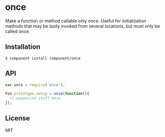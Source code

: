 
# once

  Make a function or method callable only once. Useful for initialization methods
  that may be lazily invoked from several locations, but must only be called once.

## Installation

    $ component install component/once

## API

```js
var once = require('once');

Foo.prototype.setup = once(function(){
  // expensive stuff here
});
```

## License

  MIT
